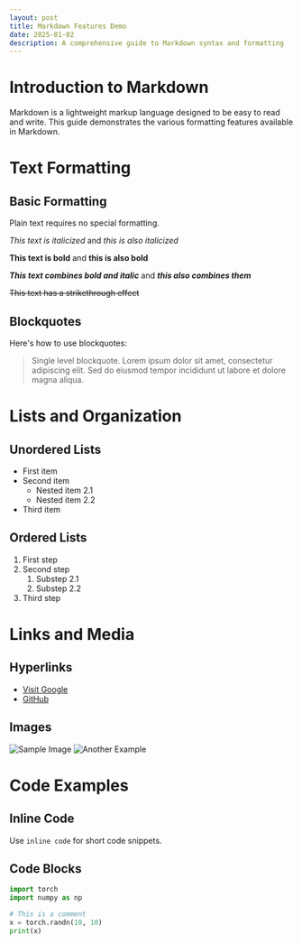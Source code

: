 ```yaml
---
layout: post
title: Markdown Features Demo
date: 2025-01-02
description: A comprehensive guide to Markdown syntax and formatting
---
```


# Introduction to Markdown

Markdown is a lightweight markup language designed to be easy to read and write. This guide demonstrates the various formatting features available in Markdown.

# Text Formatting

## Basic Formatting
Plain text requires no special formatting.

*This text is italicized* and _this is also italicized_

**This text is bold** and __this is also bold__

***This text combines bold and italic*** and ___this also combines them___

~~This text has a strikethrough effect~~

## Blockquotes
Here's how to use blockquotes:

> Single level blockquote. Lorem ipsum dolor sit amet, consectetur adipiscing elit. Sed do eiusmod tempor incididunt ut labore et dolore magna aliqua.

# Lists and Organization

## Unordered Lists
* First item
* Second item
  * Nested item 2.1
  * Nested item 2.2
* Third item

## Ordered Lists
1. First step
2. Second step
   1. Substep 2.1
   2. Substep 2.2
3. Third step

# Links and Media

## Hyperlinks
* [Visit Google](https://www.google.com)
* [GitHub](https://github.com)

## Images
![Sample Image](https://via.placeholder.com/150)
![Another Example](https://via.placeholder.com/200)

# Code Examples

## Inline Code
Use `inline code` for short code snippets.

## Code Blocks
```python
import torch
import numpy as np  

# This is a comment
x = torch.randn(10, 10)
print(x)
```